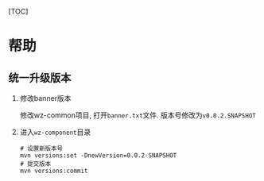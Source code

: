[TOC]

# 帮助

## 统一升级版本
 
1. 修改banner版本

   修改wz-common项目, 打开`banner.txt`文件. 版本号修改为`v0.0.2.SNAPSHOT`
   
2. 进入`wz-component`目录

   ```shell
   # 设置新版本号
   mvn versions:set -DnewVersion=0.0.2-SNAPSHOT
   # 提交版本
   mvn versions:commit
   ```


